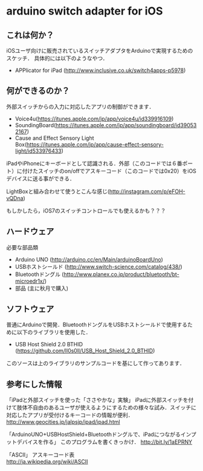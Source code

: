 # arduino switch adapter for iOS

## これは何か？
iOSユーザ向けに販売されているスイッチアダプタをArduinoで実現するためのスケッチ．
具体的には以下のようなやつ．

* APPlicator for iPad
(<http://www.inclusive.co.uk/switch4apps-p5978>)

## 何ができるのか？
外部スイッチからの入力に対応したアプリの制御ができます．

* Voice4u(<https://itunes.apple.com/jp/app/voice4u/id339916109>)
* SoundingBoard(<https://itunes.apple.com/jp/app/soundingboard/id390532167>)
* Cause and Effect Sensory Light Box(<https://itunes.apple.com/jp/app/cause-effect-sensory-light/id533976433>)

iPadやiPhoneにキーボードとして認識される．外部（このコードでは６番ポート）に付けたスイッチのon/offでアスキーコード（このコードでは0x20）をiOSデバイスに送る事ができる．	

LightBoxと組み合わせて使うとこんな感じ(<http://instagram.com/p/eFOH-vQDna>)

もしかしたら，iOS7のスイッチコントロールでも使えるかも？？？

## ハードウェア
必要な部品類

* Arduino UNO (<http://arduino.cc/en/Main/arduinoBoardUno>)
* USBホストシールド (<http://www.switch-science.com/catalog/438/>)
* Bluetoothドングル (<http://www.planex.co.jp/product/bluetooth/bt-microedr1x/>)
* 部品 (主に秋月で購入)

## ソフトウェア
普通にArduinoで開発．BluetoothドングルをUSBホストシールドで使用するために以下のライブラリを使用した．	

* USB Host Shield 2.0 BTHID (<https://github.com/ll0s0ll/USB_Host_Shield_2.0_BTHID>)

このソースは上のライブラリのサンプルコードを基にして作ってあります．

## 参考にした情報
「iPadと外部スイッチを使った「ささやかな」実験」
iPadに外部スイッチを付けて肢体不自由のあるユーザが使えるようにするための様々な試み．スイッチに対応したアプリが受付けるキーコードの情報が便利．		
<http://www.geocities.jp/jalpsjp/ipad/ipad.html>

「ArduinoUNO+USBHostShield+Bluetoothドングルで、iPadにつながるインプットデバイスを作る」
このプログラムを書くきっかけ．
<http://bit.ly/1aEPRNY>

「ASCII」
アスキーコード表	
<http://ja.wikipedia.org/wiki/ASCII>